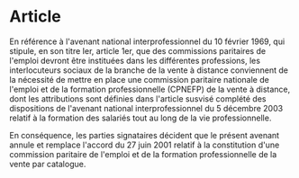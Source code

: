 # Article

En référence à l'avenant national interprofessionnel du 10 février 1969, qui stipule, en son titre Ier, article 1er, que des commissions paritaires de l'emploi devront être instituées dans les différentes professions, les interlocuteurs sociaux de la branche de la vente à distance conviennent de la nécessité de mettre en place une commission paritaire nationale de l'emploi et de la formation professionnelle (CPNEFP) de la vente à distance, dont les attributions sont définies dans l'article susvisé complété des dispositions de l'avenant national interprofessionnel du 5 décembre 2003 relatif à la formation des salariés tout au long de la vie professionnelle.

En conséquence, les parties signataires décident que le présent avenant annule et remplace l'accord du 27 juin 2001 relatif à la constitution d'une commission paritaire de l'emploi et de la formation professionnelle de la vente par catalogue.

